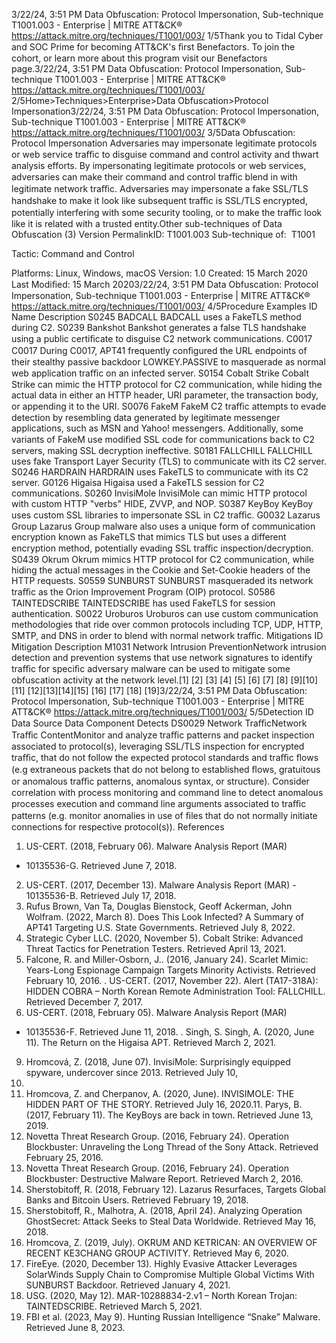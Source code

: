 3/22/24, 3:51 PM Data Obfuscation: Protocol Impersonation, Sub-technique T1001.003 - Enterprise | MITRE ATT&CK®
https://attack.mitre.org/techniques/T1001/003/ 1/5Thank you to Tidal Cyber and SOC Prime for becoming ATT&CK's ﬁrst Benefactors. To join the cohort, or learn more about this program visit our
Benefactors page.3/22/24, 3:51 PM Data Obfuscation: Protocol Impersonation, Sub-technique T1001.003 - Enterprise | MITRE ATT&CK®
https://attack.mitre.org/techniques/T1001/003/ 2/5Home>Techniques>Enterprise>Data Obfuscation>Protocol Impersonation3/22/24, 3:51 PM Data Obfuscation: Protocol Impersonation, Sub-technique T1001.003 - Enterprise | MITRE ATT&CK®
https://attack.mitre.org/techniques/T1001/003/ 3/5Data Obfuscation: Protocol Impersonation
Adversaries may impersonate legitimate protocols or web service traﬃc to disguise command and control activity and thwart analysis
efforts. By impersonating legitimate protocols or web services, adversaries can make their command and control traﬃc blend in with
legitimate network traﬃc.
Adversaries may impersonate a fake SSL/TLS handshake to make it look like subsequent traﬃc is SSL/TLS encrypted, potentially
interfering with some security tooling, or to make the traﬃc look like it is related with a trusted entity.Other sub-techniques of Data Obfuscation (3)
Version PermalinkID: T1001.003
Sub-technique of:  T1001

Tactic: Command and Control

Platforms: Linux, Windows, macOS
Version: 1.0
Created: 15 March 2020
Last Modiﬁed: 15 March 20203/22/24, 3:51 PM Data Obfuscation: Protocol Impersonation, Sub-technique T1001.003 - Enterprise | MITRE ATT&CK®
https://attack.mitre.org/techniques/T1001/003/ 4/5Procedure Examples
ID Name Description
S0245 BADCALL BADCALL uses a FakeTLS method during C2.
S0239 Bankshot Bankshot generates a false TLS handshake using a public certiﬁcate to disguise C2 network
communications.
C0017 C0017 During C0017, APT41 frequently conﬁgured the URL endpoints of their stealthy passive backdoor
LOWKEY.PASSIVE to masquerade as normal web application traﬃc on an infected server.
S0154 Cobalt Strike Cobalt Strike can mimic the HTTP protocol for C2 communication, while hiding the actual data in either an
HTTP header, URI parameter, the transaction body, or appending it to the URI.
S0076 FakeM FakeM C2 traﬃc attempts to evade detection by resembling data generated by legitimate messenger
applications, such as MSN and Yahoo! messengers. Additionally, some variants of FakeM use modiﬁed
SSL code for communications back to C2 servers, making SSL decryption ineffective.
S0181 FALLCHILL FALLCHILL uses fake Transport Layer Security (TLS) to communicate with its C2 server.
S0246 HARDRAIN HARDRAIN uses FakeTLS to communicate with its C2 server.
G0126 Higaisa Higaisa used a FakeTLS session for C2 communications.
S0260 InvisiMole InvisiMole can mimic HTTP protocol with custom HTTP "verbs" HIDE, ZVVP, and NOP.
S0387 KeyBoy KeyBoy uses custom SSL libraries to impersonate SSL in C2 traﬃc.
G0032 Lazarus Group Lazarus Group malware also uses a unique form of communication encryption known as FakeTLS that
mimics TLS but uses a different encryption method, potentially evading SSL traﬃc inspection/decryption.
S0439 Okrum Okrum mimics HTTP protocol for C2 communication, while hiding the actual messages in the Cookie and
Set-Cookie headers of the HTTP requests.
S0559 SUNBURST SUNBURST masqueraded its network traﬃc as the Orion Improvement Program (OIP) protocol.
S0586 TAINTEDSCRIBE TAINTEDSCRIBE has used FakeTLS for session authentication.
S0022 Uroburos Uroburos can use custom communication methodologies that ride over common protocols including TCP,
UDP, HTTP, SMTP, and DNS in order to blend with normal network traﬃc. 
Mitigations
ID Mitigation Description
M1031 Network Intrusion
PreventionNetwork intrusion detection and prevention systems that use network signatures to identify traﬃc for
speciﬁc adversary malware can be used to mitigate some obfuscation activity at the network level.[1]
[2]
[3]
[4]
[5]
[6]
[7]
[8]
[9][10]
[11]
[12][13][14][15]
[16]
[17]
[18]
[19]3/22/24, 3:51 PM Data Obfuscation: Protocol Impersonation, Sub-technique T1001.003 - Enterprise | MITRE ATT&CK®
https://attack.mitre.org/techniques/T1001/003/ 5/5Detection
ID Data Source Data Component Detects
DS0029 Network TraﬃcNetwork Traﬃc
ContentMonitor and analyze traﬃc patterns and packet inspection associated to protocol(s),
leveraging SSL/TLS inspection for encrypted traﬃc, that do not follow the expected
protocol standards and traﬃc ﬂows (e.g extraneous packets that do not belong to
established ﬂows, gratuitous or anomalous traﬃc patterns, anomalous syntax, or
structure). Consider correlation with process monitoring and command line to detect
anomalous processes execution and command line arguments associated to traﬃc
patterns (e.g. monitor anomalies in use of ﬁles that do not normally initiate connections
for respective protocol(s)).
References
1. US-CERT. (2018, February 06). Malware Analysis Report (MAR)
- 10135536-G. Retrieved June 7, 2018.
2. US-CERT. (2017, December 13). Malware Analysis Report
(MAR) - 10135536-B. Retrieved July 17, 2018.
3. Rufus Brown, Van Ta, Douglas Bienstock, Geoff Ackerman,
John Wolfram. (2022, March 8). Does This Look Infected? A
Summary of APT41 Targeting U.S. State Governments.
Retrieved July 8, 2022.
4. Strategic Cyber LLC. (2020, November 5). Cobalt Strike:
Advanced Threat Tactics for Penetration Testers. Retrieved
April 13, 2021.
5. Falcone, R. and Miller-Osborn, J.. (2016, January 24). Scarlet
Mimic: Years-Long Espionage Campaign Targets Minority
Activists. Retrieved February 10, 2016.
. US-CERT. (2017, November 22). Alert (TA17-318A): HIDDEN
COBRA – North Korean Remote Administration Tool:
FALLCHILL. Retrieved December 7, 2017.
7. US-CERT. (2018, February 05). Malware Analysis Report (MAR)
- 10135536-F. Retrieved June 11, 2018.
. Singh, S. Singh, A. (2020, June 11). The Return on the Higaisa
APT. Retrieved March 2, 2021.
9. Hromcová, Z. (2018, June 07). InvisiMole: Surprisingly
equipped spyware, undercover since 2013. Retrieved July 10,
2018.
10. Hromcova, Z. and Cherpanov, A. (2020, June). INVISIMOLE:
THE HIDDEN PART OF THE STORY. Retrieved July 16, 2020.11. Parys, B. (2017, February 11). The KeyBoys are back in town.
Retrieved June 13, 2019.
12. Novetta Threat Research Group. (2016, February 24).
Operation Blockbuster: Unraveling the Long Thread of the
Sony Attack. Retrieved February 25, 2016.
13. Novetta Threat Research Group. (2016, February 24).
Operation Blockbuster: Destructive Malware Report. Retrieved
March 2, 2016.
14. Sherstobitoff, R. (2018, February 12). Lazarus Resurfaces,
Targets Global Banks and Bitcoin Users. Retrieved February
19, 2018.
15. Sherstobitoff, R., Malhotra, A. (2018, April 24). Analyzing
Operation GhostSecret: Attack Seeks to Steal Data Worldwide.
Retrieved May 16, 2018.
1. Hromcova, Z. (2019, July). OKRUM AND KETRICAN: AN
OVERVIEW OF RECENT KE3CHANG GROUP ACTIVITY.
Retrieved May 6, 2020.
17. FireEye. (2020, December 13). Highly Evasive Attacker
Leverages SolarWinds Supply Chain to Compromise Multiple
Global Victims With SUNBURST Backdoor. Retrieved January
4, 2021.
1. USG. (2020, May 12). MAR-10288834-2.v1 – North Korean
Trojan: TAINTEDSCRIBE. Retrieved March 5, 2021.
19. FBI et al. (2023, May 9). Hunting Russian Intelligence “Snake”
Malware. Retrieved June 8, 2023.